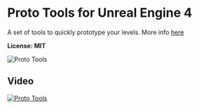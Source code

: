 Proto Tools for Unreal Engine 4
================================
A set of tools to quickly prototype your levels.  More info [here](https://forums.unrealengine.com/community/work-in-progress/1558996-prototools-level-prototyping-toolset-open-source)


**License: MIT**


![Proto Tools](https://i.imgur.com/BlK5G0u.jpg)

Video
-----
[![Proto Tools](https://img.youtube.com/vi/Kqmdn39volg/0.jpg)](https://www.youtube.com/watch?v=Kqmdn39volg)


